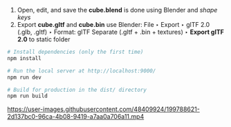 1. Open, edit, and save the **cube.blend** is done using Blender and _shape keys_
2. Export **cube.gltf** and **cube.bin** use Blender: File ‣ Export ‣ glTF 2.0 (.glb, .gltf) ‣ Format: glTF Separate (.gltf + .bin + textures) ‣ **Export glTF 2.0** to static folder

``` bash
# Install dependencies (only the first time)
npm install

# Run the local server at http://localhost:9000/
npm run dev

# Build for production in the dist/ directory
npm run build
```


https://user-images.githubusercontent.com/48409924/199788621-2d137bc0-96ca-4b08-9419-a7aa0a706a11.mp4

